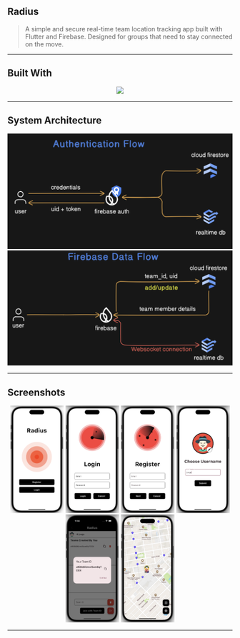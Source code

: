 ## Radius

> A simple and secure real-time team location tracking app built with Flutter and Firebase. Designed for groups that need to stay connected on the move.

---

## Built With

<div align="center">
  <img src="https://skillicons.dev/icons?i=flutter,dart,firebase" height="50" />
</div>

---

## System Architecture

<div align="center">
  <img src="design/auth_flow.png" width="600" />
  <img src="design/data_flow.png" width="600" />
</div>


---

## Screenshots

<div align="center">
  <img src="screenshots/welome.png" width="120" />
  <img src="screenshots/login.png" width="120" />
  <img src="screenshots/register.png" width="120" />
  <img src="screenshots/username.png" width="120" />
  <img src="screenshots/teams.png" width="120" />
  <img src="screenshots/maps.png" width="120" />
</div>

---

